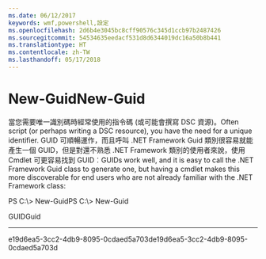 ```yaml
---
ms.date: 06/12/2017
keywords: wmf,powershell,設定
ms.openlocfilehash: 2d6b4e3045bc8cff90576c345d1ccb97b2487426
ms.sourcegitcommit: 54534635eedacf531d8d6344019dc16a50b8b441
ms.translationtype: HT
ms.contentlocale: zh-TW
ms.lasthandoff: 05/17/2018
---
```

# <a name="new-guid"></a><span data-ttu-id="803b7-102">New-Guid</span><span class="sxs-lookup"><span data-stu-id="803b7-102">New-Guid</span></span>
<span data-ttu-id="803b7-103">當您需要唯一識別碼時經常使用的指令碼 (或可能會撰寫 DSC 資源)。</span><span class="sxs-lookup"><span data-stu-id="803b7-103">Often script (or perhaps writing a DSC resource), you have the need for a unique identifier.</span></span> <span data-ttu-id="803b7-104">GUID 可順暢運作，而且呼叫 .NET Framework Guid 類別很容易就能產生一個 GUID，但是對還不熟悉 .NET Framework 類別的使用者來說，使用 Cmdlet 可更容易找到 GUID︰</span><span class="sxs-lookup"><span data-stu-id="803b7-104">GUIDs work well, and it is easy to call the .NET Framework Guid class to generate one, but having a cmdlet makes this more discoverable for end users who are not already familiar with the .NET Framework class:</span></span>

<span data-ttu-id="803b7-105">PS C:\\&gt; New-Guid</span><span class="sxs-lookup"><span data-stu-id="803b7-105">PS C:\\&gt; New-Guid</span></span>

<span data-ttu-id="803b7-106">GUID</span><span class="sxs-lookup"><span data-stu-id="803b7-106">Guid</span></span>

----

<span data-ttu-id="803b7-107">e19d6ea5-3cc2-4db9-8095-0cdaed5a703d</span><span class="sxs-lookup"><span data-stu-id="803b7-107">e19d6ea5-3cc2-4db9-8095-0cdaed5a703d</span></span>

